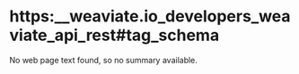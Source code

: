 # https:\_\_weaviate.io_developers_weaviate_api_rest#tag_schema

No web page text found, so no summary available.
